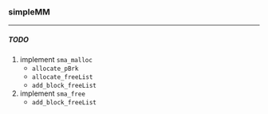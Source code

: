 ### simpleMM

---

##### TODO
1. implement `sma_malloc`
   * `allocate_pBrk`
   * `allocate_freeList`
   * `add_block_freeList`
2. implement `sma_free`
   * `add_block_freeList`
